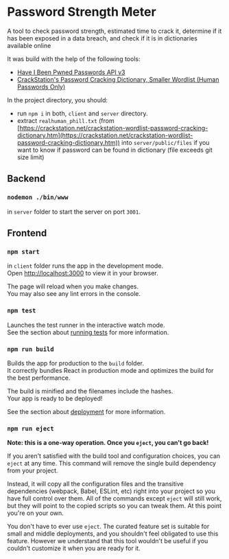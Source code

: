 # Password Strength Meter

A tool to check password strength, estimated time to crack it, determine if it has been exposed in a data breach, and check if it is in dictionaries available online

It was build with the help of the following tools:

- [Have I Been Pwned Passwords API v3](https://haveibeenpwned.com/API/v3#PwnedPasswords)
- [CrackStation's Password Cracking Dictionary, Smaller Wordlist (Human Passwords Only)
  ](https://crackstation.net/crackstation-wordlist-password-cracking-dictionary.htm)


In the project directory, you should:

- run `npm i` in both, `client` and `server` directory.
- extract `realhuman_phill.txt` (from [https://crackstation.net/crackstation-wordlist-password-cracking-dictionary.htm](https://crackstation.net/crackstation-wordlist-password-cracking-dictionary.htm)) into `server/public/files` if you want to know if password can be found in dictionary (file exceeds git size limit)

## Backend

### `nodemon ./bin/www`

in `server` folder to start the server on port `3001`.

## Frontend

### `npm start`

in `client` folder runs the app in the development mode.\
Open [http://localhost:3000](http://localhost:3000) to view it in your browser.

The page will reload when you make changes.\
You may also see any lint errors in the console.

### `npm test`

Launches the test runner in the interactive watch mode.\
See the section about [running tests](https://facebook.github.io/create-react-app/docs/running-tests) for more information.

### `npm run build`

Builds the app for production to the `build` folder.\
It correctly bundles React in production mode and optimizes the build for the best performance.

The build is minified and the filenames include the hashes.\
Your app is ready to be deployed!

See the section about [deployment](https://facebook.github.io/create-react-app/docs/deployment) for more information.

### `npm run eject`

**Note: this is a one-way operation. Once you `eject`, you can't go back!**

If you aren't satisfied with the build tool and configuration choices, you can `eject` at any time. This command will remove the single build dependency from your project.

Instead, it will copy all the configuration files and the transitive dependencies (webpack, Babel, ESLint, etc) right into your project so you have full control over them. All of the commands except `eject` will still work, but they will point to the copied scripts so you can tweak them. At this point you're on your own.

You don't have to ever use `eject`. The curated feature set is suitable for small and middle deployments, and you shouldn't feel obligated to use this feature. However we understand that this tool wouldn't be useful if you couldn't customize it when you are ready for it.
